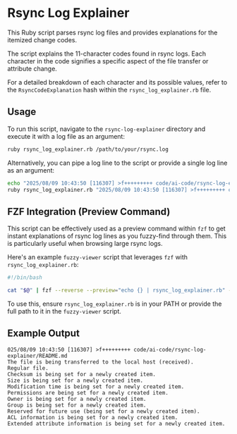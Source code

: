 # Rsync Log Explainer

This Ruby script parses rsync log files and provides explanations for the itemized change codes.

The script explains the 11-character codes found in rsync logs. Each character in the code signifies a specific aspect of the file transfer or attribute change.

For a detailed breakdown of each character and its possible values, refer to the `RsyncCodeExplanation` hash within the `rsync_log_explainer.rb` file.

## Usage

To run this script, navigate to the `rsync-log-explainer` directory and execute it with a log file as an argument:

```bash
ruby rsync_log_explainer.rb /path/to/your/rsync.log
```

Alternatively, you can pipe a log line to the script or provide a single log line as an argument:

```bash
echo "2025/08/09 10:43:50 [116307] >f+++++++++ code/ai-code/rsync-log-explainer/README.md" | ruby rsync_log_explainer.rb
ruby rsync_log_explainer.rb "2025/08/09 10:43:50 [116307] >f+++++++++ code/ai-code/rsync-log-explainer/README.md"
```

## FZF Integration (Preview Command)

This script can be effectively used as a preview command within `fzf` to get instant explanations of rsync log lines as you fuzzy-find through them. This is particularly useful when browsing large rsync logs.

Here's an example `fuzzy-viewer` script that leverages `fzf` with `rsync_log_explainer.rb`:

```bash
#!/bin/bash

cat "$@" | fzf --reverse --preview="echo {} | rsync_log_explainer.rb" --preview-window "top:50%"
```

To use this, ensure `rsync_log_explainer.rb` is in your PATH or provide the full path to it in the `fuzzy-viewer` script.


## Example Output

```
025/08/09 10:43:50 [116307] >f+++++++++ code/ai-code/rsync-log-explainer/README.md
The file is being transferred to the local host (received).
Regular file.
Checksum is being set for a newly created item.
Size is being set for a newly created item.
Modification time is being set for a newly created item.
Permissions are being set for a newly created item.
Owner is being set for a newly created item.
Group is being set for a newly created item.
Reserved for future use (being set for a newly created item).
ACL information is being set for a newly created item.
Extended attribute information is being set for a newly created item.
```
